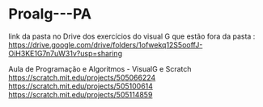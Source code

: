 # Proalg---PA
link da pasta no Drive dos exercícios do visual G que estão fora da pasta : https://drive.google.com/drive/folders/1ofwekq12S5ooffJ-OiH3KE1G7n7uW31v?usp=sharing

Aula de Programação e Algoritmos - VisualG e Scratch https://scratch.mit.edu/projects/505066224 https://scratch.mit.edu/projects/505100614 https://scratch.mit.edu/projects/505114859
